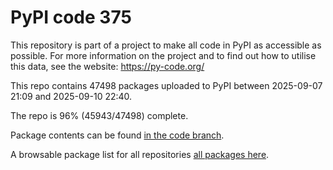# PyPI code 375

This repository is part of a project to make all code in PyPI as accessible as possible. For more information 
on the project and to find out how to utilise this data, see the website: https://py-code.org/

This repo contains 47498 packages uploaded to PyPI between 
2025-09-07 21:09 and 2025-09-10 22:40.

The repo is 96% (45943/47498) complete.

Package contents can be found [in the code branch](https://github.com/pypi-data/pypi-mirror-375/tree/code/packages).

A browsable package list for all repositories [all packages here](https://py-code.org/repositories/pypi-mirror-375).


